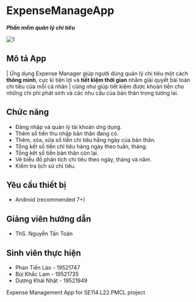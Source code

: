 # ExpenseManageApp
***Phần mềm quản lý chi tiêu***

![1](https://user-images.githubusercontent.com/66371009/125384067-918c8c80-e3c2-11eb-826c-b00cb87696eb.png)

Mô tả App
------------

| Ứng dụng Expense Manager giúp người dùng quản lý chi tiêu một cách **thông minh**, cực kì tiện lợi và **tiết kiệm thời gian** nhằm giải quyết bài toán chi tiêu của mỗi cá nhân | cũng như giúp tiết kiệm được khoản tiền cho những chi phí phát sinh và các nhu cầu của bản thân trong tương lai.

Chức năng 
------------

-	Đăng nhập và quản lý tài khoản ứng dụng.
-	Thêm số tiền thu nhập bản thân đang có.
-	Thêm, xóa, sửa số tiền chi tiêu hằng ngày của bản thân.
- Tổng kết số tiền chi tiêu hàng ngày theo tuần, tháng. 
-	Tổng kết số tiền bản thân còn lại.
-	Vẽ biểu đồ phân tích chi tiêu theo ngày, tháng và năm.
-	Kiểm tra lịch sử chi tiêu.

Yêu cầu thiết bị 
--------------

- Android (recommended 7+)

Giảng viên hướng dẫn
----------------

- ThS. Nguyễn Tấn Toàn 

Sinh viên thực hiện 
---------------

- Phan Tiến Lào - 19521747
- Bùi Khắc Lam - 19521735
- Dương Khải Nhật - 19521949

Expense Management App for SE114.L22.PMCL project
